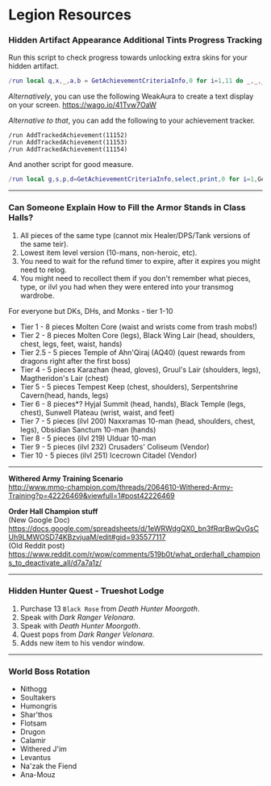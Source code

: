 # Legion Resources

### Hidden Artifact Appearance Additional Tints Progress Tracking

Run this script to check progress towards unlocking extra skins for your hidden artifact.
```Lua
/run local q,x,_,a,b = GetAchievementCriteriaInfo,0 for i=1,11 do _,_,_,a,b = q(11152,i) x=x+a end local _,_,_,c,d = q(11153,1) local _,_,_,e,f = q(11154,1) print("Dungeons: "..x.."/"..b) print("WQs: "..c.."/"..d) print("Kills: "..e.."/"..f)
```

_Alternatively_, you can use the following WeakAura to create a text display on your screen.
<https://wago.io/41Tvw7OaW>

_Alternative to that_, you can add the following to your achievement tracker.
```
/run AddTrackedAchievement(11152)
/run AddTrackedAchievement(11153)
/run AddTrackedAchievement(11154)
```

And another script for good measure.
```Lua
/run local g,s,p,d=GetAchievementCriteriaInfo,select,print,0 for i=1,GetAchievementNumCriteria(11152) do d=d+s(4,g(11152,i))end p("Dungeons: "..d.." / "..s(5,g(11152,1)))p("WQs: "..s(9,g(11153,1)))p("HKs: "..s(9,g(11154,1)))
```

---

### Can Someone Explain How to Fill the Armor Stands in Class Halls?
1) All pieces of the same type (cannot mix Healer/DPS/Tank versions of the same teir).
2) Lowest item level version (10-mans, non-heroic, etc).
3) You need to wait for the refund timer to expire, after it expires you might need to relog.
4) You might need to recollect them if you don't remember what pieces, type, or ilvl you had when they were entered into your transmog wardrobe.

For everyone but DKs, DHs, and Monks - tier 1-10

* Tier 1 - 8 pieces
  Molten Core (waist and wrists come from trash mobs!)
* Tier 2 - 8 pieces
  Molten Core (legs), Black Wing Lair (head, shoulders, chest, legs, feet, waist, hands)
* Tier 2.5 - 5 pieces
  Temple of Ahn'Qiraj (AQ40) (quest rewards from dragons right after the first boss)
* Tier 4 - 5 pieces
  Karazhan (head, gloves), Gruul's Lair (shoulders, legs), Magtheridon's Lair (chest)
* Tier 5 - 5 pieces
  Tempest Keep (chest, shoulders), Serpentshrine Cavern(head, hands, legs)
* Tier 6 - 8 pieces*?
  Hyjal Summit (head, hands), Black Temple (legs, chest), Sunwell Plateau (wrist, waist, and feet)
* Tier 7 - 5 pieces (ilvl 200)
  Naxxramas 10-man (head, shoulders, chest, legs), Obsidian Sanctum 10-man (hands)
* Tier 8 - 5 pieces (ilvl 219)
  Ulduar 10-man
* Tier 9 - 5 pieces (ilvl 232)
  Crusaders' Coliseum (Vendor)
* Tier 10 - 5 pieces (ilvl 251)
  Icecrown Citadel (Vendor)

---

**Withered Army Training Scenario**<br/>
<http://www.mmo-champion.com/threads/2064610-Withered-Army-Training?p=42226469&viewfull=1#post42226469>

**Order Hall Champion stuff**<br/>
(New Google Doc) <https://docs.google.com/spreadsheets/d/1eWRWdgQX0_bn3fRqrBwQvGsCUh9LMWOSD74KBzvjuaM/edit#gid=935577117><br/>
(Old Reddit post) <https://www.reddit.com/r/wow/comments/519b0t/what_orderhall_champions_to_deactivate_all/d7a7a1z/>

---

### Hidden Hunter Quest - Trueshot Lodge
1) Purchase 13 `Black Rose` from *Death Hunter Moorgoth*.
2) Speak with *Dark Ranger Velonara*.
3) Speak with *Death Hunter Moorgoth*.
4) Quest pops from *Dark Ranger Velonara*.
5) Adds new item to his vendor window.

---

### World Boss Rotation
* Nithogg
* Soultakers
* Humongris
* Shar'thos
* Flotsam
* Drugon
* Calamir
* Withered J'im
* Levantus
* Na'zak the Fiend
* Ana-Mouz
